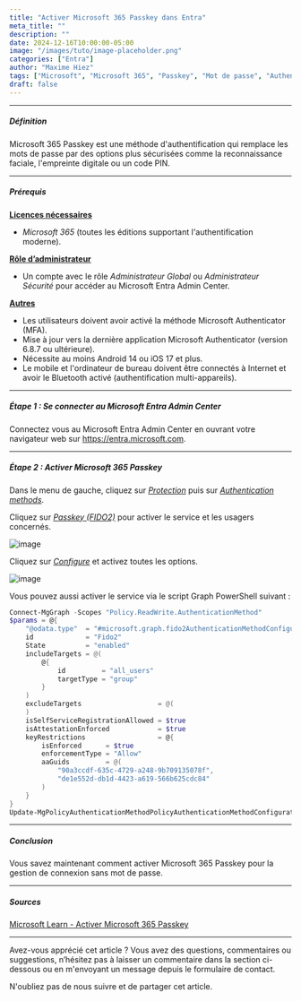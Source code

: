 ```yaml
---
title: "Activer Microsoft 365 Passkey dans Entra"
meta_title: ""
description: ""
date: 2024-12-16T10:00:00-05:00
image: "/images/tuto/image-placeholder.png"
categories: ["Entra"]
author: "Maxime Hiez"
tags: ["Microsoft", "Microsoft 365", "Passkey", "Mot de passe", "Authenticator", "FIDO2", "MFA", "Sécurité"]
draft: false
---
```

---

##### Définition
Microsoft 365 Passkey est une méthode d'authentification qui remplace les mots de passe par des options plus sécurisées comme la reconnaissance faciale, l'empreinte digitale ou un code PIN.

---

##### Prérequis
**<u>Licences nécessaires</u>**
- *Microsoft 365* (toutes les éditions supportant l'authentification moderne).

**<u>Rôle d’administrateur</u>**
- Un compte avec le rôle *Administrateur Global* ou *Administrateur Sécurité* pour accéder au Microsoft Entra Admin Center.

**<u>Autres</u>**
- Les utilisateurs doivent avoir activé la méthode Microsoft Authenticator (MFA).
- Mise à jour vers la dernière application Microsoft Authenticator (version 6.8.7 ou ultérieure).
- Nécessite au moins Android 14 ou iOS 17 et plus.
- Le mobile et l'ordinateur de bureau doivent être connectés à Internet et avoir le Bluetooth activé (authentification multi-appareils).

---

##### Étape 1 : Se connecter au Microsoft Entra Admin Center
Connectez vous au Microsoft Entra Admin Center en ouvrant votre navigateur web sur https://entra.microsoft.com.

---

##### Étape 2 : Activer Microsoft 365 Passkey
Dans le menu de gauche, cliquez sur *<u>Protection</u>* puis sur *<u>Authentication methods</u>*.

Cliquez sur *<u>Passkey (FIDO2)</u>* pour activer le service et les usagers concernés.

![image](/images/blog/entra/tuto/entra_passkey_001.png)

Cliquez sur *<u>Configure</u>* et activez toutes les options.

![image](/images/blog/entra/tuto/entra_passkey_002.png)

Vous pouvez aussi activer le service via le script Graph PowerShell suivant :
```powershell
Connect-MgGraph -Scopes "Policy.ReadWrite.AuthenticationMethod"
$params = @{
    "@odata.type"  = "#microsoft.graph.fido2AuthenticationMethodConfiguration"
    id             = "Fido2"
    State          = "enabled"
    includeTargets = @(
        @{
            id         = "all_users"
            targetType = "group"
        }
    )
    excludeTargets                   = @(
    )
    isSelfServiceRegistrationAllowed = $true
    isAttestationEnforced            = $true
    keyRestrictions                  = @{
        isEnforced      = $true
        enforcementType = "Allow"
        aaGuids         = @(
            "90a3ccdf-635c-4729-a248-9b709135078f",
            "de1e552d-db1d-4423-a619-566b625cdc84"
        )
    }
}
Update-MgPolicyAuthenticationMethodPolicyAuthenticationMethodConfiguration -AuthenticationMethodConfigurationId "Fido2" -BodyParameter $params
```

---

##### Conclusion
Vous savez maintenant comment activer Microsoft 365 Passkey pour la gestion de connexion sans mot de passe.

---

##### Sources
[Microsoft Learn - Activer Microsoft 365 Passkey](https://learn.microsoft.com/fr-ca/entra/identity/authentication/how-to-enable-passkey-fido2)

---


Avez-vous apprécié cet article ? Vous avez des questions, commentaires ou suggestions, n’hésitez pas à laisser un commentaire dans la section ci-dessous ou en m'envoyant un message depuis le formulaire de contact.

N'oubliez pas de nous suivre et de partager cet article.